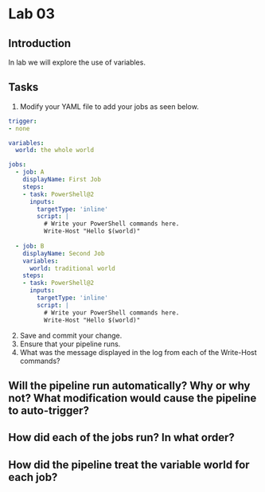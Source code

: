 # Lab 03
## Introduction 
In lab we will explore the use of variables.

## Tasks
1. Modify your YAML file to add your jobs as seen below.

```yaml
trigger:
- none

variables:
  world: the whole world

jobs: 
  - job: A
    displayName: First Job
    steps:
    - task: PowerShell@2
      inputs:
        targetType: 'inline'
        script: |
          # Write your PowerShell commands here.
          Write-Host "Hello $(world)"
          
  - job: B
    displayName: Second Job
    variables:
      world: traditional world
    steps:
    - task: PowerShell@2
      inputs:
        targetType: 'inline'
        script: |
          # Write your PowerShell commands here.
          Write-Host "Hello $(world)"
```

2. Save and commit your change.
3. Ensure that your pipeline runs.
4. What was the message displayed in the log from each of the Write-Host commands?


## Will the pipeline run automatically? Why or why not? What modification would cause the pipeline to auto-**trigger**?
## How did each of the jobs run? In what order?
## How did the pipeline treat the variable **world** for each job?
